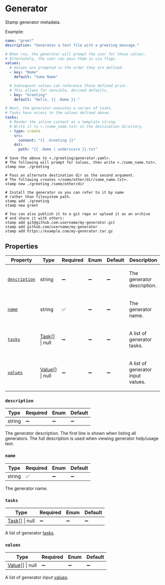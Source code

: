 # Generator

Stamp generator metadata.

Example:

```yaml
name: "greet"
description: "Generates a text file with a greeting message."

# When run, the generator will prompt the user for these values.
# Alternately, the user can pass them in via flags.
values:
  # Values are prompted in the order they are defined.
  - key: "Name"
    default: "Some Name"

  # Subsequent values can reference those defined prior.
  # This allows for sensible, derived defaults.
  - key: "Greeting"
    default: "Hello, {{ .Name }}."

# Next, the generator executes a series of tasks.
# Tasks have access to the values defined above.
tasks:
  # Render the inline content as a template string.
  # Write it to <./some_name.txt> in the destination directory.
  - type: create
    src:
      content: "{{ .Greeting }}"
    dst:
      path: "{{ .Name | underscore }}.txt"
```

```shell
# Save the above to <./greeting/generator.yaml>.
# The following will prompt for values, then write <./some_name.txt>.
stamp new ./greeting

# Pass an alternate destination dir as the second argument.
# The following creates </some/other/dir/some_name.txt>.
stamp new ./greeting /some/other/dir

# Install the generator so you can refer to it by name
# rather than filesystem path.
stamp add ./greeting
stamp new greet

# You can also publish it to a git repo or upload it as an archive
# and share it with others:
stamp add git@github.com:username/my-generator.git
stamp add github.com/username/my-generator
stamp add https://example.com/my-generator.tar.gz
```

## Properties

| Property | Type | Required | Enum | Default | Description |
| -------- | ---- | -------- | ---- | ------- | ----------- |
| [`description`](#description) | string | ➖ | ➖ | ➖ | <p>The generator description. |
| [`name`](#name) | string | ✅ | ➖ | ➖ | <p>The generator name. |
| [`tasks`](#tasks) | [Task](task.md#task)[] &#124; null | ➖ | ➖ | ➖ | <p>A list of generator tasks. |
| [`values`](#values) | [Value](value.md#value)[] &#124; null | ➖ | ➖ | ➖ | <p>A list of generator input values. |

### `description`

| Type | Required | Enum | Default |
| ---- | -------- | ---- | ------- |
| string | ➖ | ➖ | ➖ |

The generator description. The first line is shown when listing all generators. The full description is used when viewing generator help/usage text.

### `name`

| Type | Required | Enum | Default |
| ---- | -------- | ---- | ------- |
| string | ✅ | ➖ | ➖ |

The generator name.

### `tasks`

| Type | Required | Enum | Default |
| ---- | -------- | ---- | ------- |
| [Task](task.md#task)[] &#124; null | ➖ | ➖ | ➖ |

A list of generator [tasks](https://github.com/twelvelabs/stamp/tree/main/docs/task.md).

### `values`

| Type | Required | Enum | Default |
| ---- | -------- | ---- | ------- |
| [Value](value.md#value)[] &#124; null | ➖ | ➖ | ➖ |

A list of generator input [values](https://github.com/twelvelabs/stamp/tree/main/docs/value.md).
